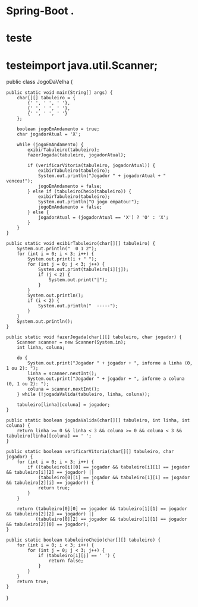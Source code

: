﻿# Spring-Boot .
# teste
# testeimport java.util.Scanner;

public class JogoDaVelha {

    public static void main(String[] args) {
        char[][] tabuleiro = {
            {' ', ' ', ' '},
            {' ', ' ', ' '},
            {' ', ' ', ' '}
        };

        boolean jogoEmAndamento = true;
        char jogadorAtual = 'X';

        while (jogoEmAndamento) {
            exibirTabuleiro(tabuleiro);
            fazerJogada(tabuleiro, jogadorAtual);

            if (verificarVitoria(tabuleiro, jogadorAtual)) {
                exibirTabuleiro(tabuleiro);
                System.out.println("Jogador " + jogadorAtual + " venceu!");
                jogoEmAndamento = false;
            } else if (tabuleiroCheio(tabuleiro)) {
                exibirTabuleiro(tabuleiro);
                System.out.println("O jogo empatou!");
                jogoEmAndamento = false;
            } else {
                jogadorAtual = (jogadorAtual == 'X') ? 'O' : 'X';
            }
        }
    }

    public static void exibirTabuleiro(char[][] tabuleiro) {
        System.out.println("  0 1 2");
        for (int i = 0; i < 3; i++) {
            System.out.print(i + " ");
            for (int j = 0; j < 3; j++) {
                System.out.print(tabuleiro[i][j]);
                if (j < 2) {
                    System.out.print("|");
                }
            }
            System.out.println();
            if (i < 2) {
                System.out.println("  -----");
            }
        }
        System.out.println();
    }

    public static void fazerJogada(char[][] tabuleiro, char jogador) {
        Scanner scanner = new Scanner(System.in);
        int linha, coluna;

        do {
            System.out.print("Jogador " + jogador + ", informe a linha (0, 1 ou 2): ");
            linha = scanner.nextInt();
            System.out.print("Jogador " + jogador + ", informe a coluna (0, 1 ou 2): ");
            coluna = scanner.nextInt();
        } while (!jogadaValida(tabuleiro, linha, coluna));

        tabuleiro[linha][coluna] = jogador;
    }

    public static boolean jogadaValida(char[][] tabuleiro, int linha, int coluna) {
        return linha >= 0 && linha < 3 && coluna >= 0 && coluna < 3 && tabuleiro[linha][coluna] == ' ';
    }

    public static boolean verificarVitoria(char[][] tabuleiro, char jogador) {
        for (int i = 0; i < 3; i++) {
            if ((tabuleiro[i][0] == jogador && tabuleiro[i][1] == jogador && tabuleiro[i][2] == jogador) ||
                (tabuleiro[0][i] == jogador && tabuleiro[1][i] == jogador && tabuleiro[2][i] == jogador)) {
                return true;
            }
        }

        return (tabuleiro[0][0] == jogador && tabuleiro[1][1] == jogador && tabuleiro[2][2] == jogador) ||
               (tabuleiro[0][2] == jogador && tabuleiro[1][1] == jogador && tabuleiro[2][0] == jogador);
    }

    public static boolean tabuleiroCheio(char[][] tabuleiro) {
        for (int i = 0; i < 3; i++) {
            for (int j = 0; j < 3; j++) {
                if (tabuleiro[i][j] == ' ') {
                    return false;
                }
            }
        }
        return true;
    }
}

